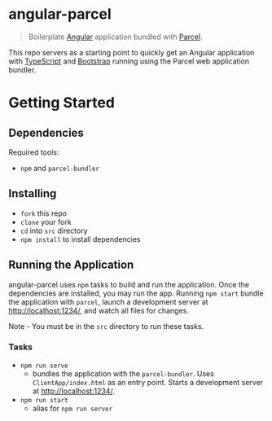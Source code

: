 # angular-parcel
> Boilerplate [Angular](https://angular.io/) application bundled with [Parcel](https://parceljs.org/).

This repo servers as a starting point to quickly get an Angular application with [TypeScript](https://www.typescriptlang.org/) and [Bootstrap](http://getbootstrap.com/) running using the Parcel web application bundler. 

# Getting Started

## Dependencies
Required tools:
 - `npm` and `parcel-bundler`
 
 ## Installing
 - `fork` this repo
 - `clone` your fork
 - `cd` into `src` directory
 - `npm install` to install dependencies
 
 ## Running the Application
 angular-parcel uses `npm` tasks to build and run the application. Once the dependencies are installed, you may run the app. Running `npm start` bundle the application with `parcel`, launch a development server at [http://localhost:1234/](http://localhost:1234/), and watch all files for changes.
 
 Note - You must be in the `src` directory to run these tasks.
 
 ### Tasks
 - `npm run serve`
      - bundles the application with the `parcel-bundler`. Uses `ClientApp/index.html` as an entry point. Starts a development server at [http://localhost:1234/](http://localhost:1234/).
 - `npm run start`
      - alias for `npm run server`
